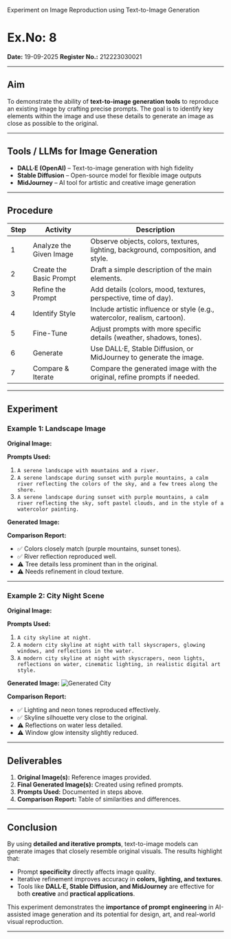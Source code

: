Experiment on Image Reproduction using Text-to-Image Generation
# Ex.No: 8
**Date:** 19-09-2025
**Register No.:** 212223030021

---

## Aim
To demonstrate the ability of **text-to-image generation tools** to reproduce an existing image by crafting precise prompts. The goal is to identify key elements within the image and use these details to generate an image as close as possible to the original.

---

## Tools / LLMs for Image Generation
- **DALL·E (OpenAI)** – Text-to-image generation with high fidelity
- **Stable Diffusion** – Open-source model for flexible image outputs
- **MidJourney** – AI tool for artistic and creative image generation

---

## Procedure

| Step | Activity | Description |
|------|-----------|-------------|
| 1 | Analyze the Given Image | Observe objects, colors, textures, lighting, background, composition, and style. |
| 2 | Create the Basic Prompt | Draft a simple description of the main elements. |
| 3 | Refine the Prompt | Add details (colors, mood, textures, perspective, time of day). |
| 4 | Identify Style | Include artistic influence or style (e.g., watercolor, realism, cartoon). |
| 5 | Fine-Tune | Adjust prompts with more specific details (weather, shadows, tones). |
| 6 | Generate | Use DALL·E, Stable Diffusion, or MidJourney to generate the image. |
| 7 | Compare & Iterate | Compare the generated image with the original, refine prompts if needed. |

---

## Experiment

### Example 1: Landscape Image

**Original Image:**


**Prompts Used:**
1. `A serene landscape with mountains and a river.`
2. `A serene landscape during sunset with purple mountains, a calm river reflecting the colors of the sky, and a few trees along the shore.`
3. `A serene landscape during sunset with purple mountains, a calm river reflecting the sky, soft pastel clouds, and in the style of a watercolor painting.`

**Generated Image:**


**Comparison Report:**
- ✅ Colors closely match (purple mountains, sunset tones).
- ✅ River reflection reproduced well.
- ⚠ Tree details less prominent than in the original.
- ⚠ Needs refinement in cloud texture.

---

### Example 2: City Night Scene

**Original Image:**

**Prompts Used:**
1. `A city skyline at night.`
2. `A modern city skyline at night with tall skyscrapers, glowing windows, and reflections in the water.`
3. `A modern city skyline at night with skyscrapers, neon lights, reflections on water, cinematic lighting, in realistic digital art style.`

**Generated Image:**
![Generated City](generated_city.jpg)

**Comparison Report:**
- ✅ Lighting and neon tones reproduced effectively.
- ✅ Skyline silhouette very close to the original.
- ⚠ Reflections on water less detailed.
- ⚠ Window glow intensity slightly reduced.

---

## Deliverables

1. **Original Image(s):** Reference images provided.
2. **Final Generated Image(s):** Created using refined prompts.
3. **Prompts Used:** Documented in steps above.
4. **Comparison Report:** Table of similarities and differences.

---

## Conclusion
By using **detailed and iterative prompts**, text-to-image models can generate images that closely resemble original visuals. The results highlight that:

- Prompt **specificity** directly affects image quality.
- Iterative refinement improves accuracy in **colors, lighting, and textures**.
- Tools like **DALL·E, Stable Diffusion, and MidJourney** are effective for both **creative** and **practical applications**.

This experiment demonstrates the **importance of prompt engineering** in AI-assisted image generation and its potential for design, art, and real-world visual reproduction.

---